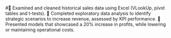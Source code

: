 #	Examined and cleaned historical sales data using Excel (VLookUp, pivot tables and t-tests).
	Completed exploratory data analysis to identify strategic scenarios to increase revenue, assessed by KPI performance.
	Presented models that showcased a 20% increase in profits, while lowering or maintaining operational costs.

